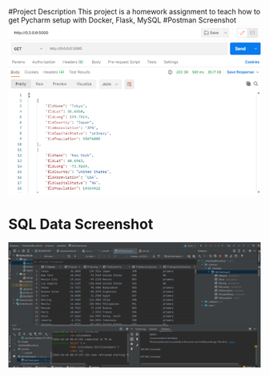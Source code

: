 #Project Description
This project is a homework assignment to teach how to get Pycharm setup with Docker, Flask, MySQL
#Postman Screenshot
![postman request output](screenshots/postman.PNG)
# SQL Data Screenshot
![pycharm data query](screenshots/query.PNG)
